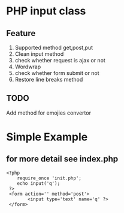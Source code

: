 # PHP input class
## Feature

 1. Supported method get,post,put
 2. Clean input method
 3. check whether request is ajax or not
 4. Wordwrap
 5. check whether form submit or not
 6. Restore line breaks method

## TODO
Add method for emojies convertor

# Simple Example 
## for more detail see index.php
    <?php 
        require_once 'init.php';
        echo input('q');
     ?>
     <form action='' method='post'> 
        	<input type='text' name='q' ?>
     </form>

 
